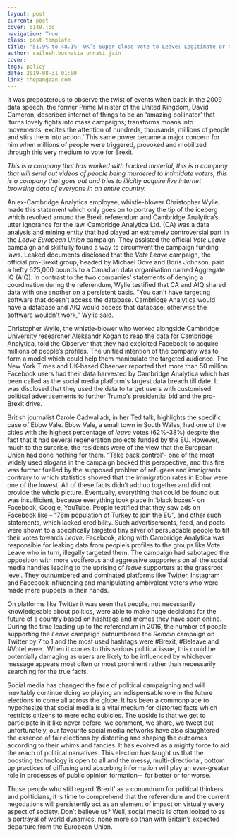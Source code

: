 ```yaml
---
layout: post
current: post
cover: 5149.jpg
navigation: True
class: post-template
title: "51.9% to 48.1%- UK’s Super-close Vote to Leave: Legitimate or Not?"
author: sailesh.buchasia unnati.jain
cover:
tags: policy
date: 2019-08-31 01:00
link: thepangean.com
---
```

It was preposterous to observe the twist of events when back in the 2009 data
speech, the former Prime Minister of the United Kingdom, David Cameron,
described internet of things to be an ‘amazing pollinator’ that ‘turns lovely
fights into mass campaigns; transforms moans into movements; excites the
attention of hundreds, thousands, millions of people and stirs them into
action.’ This same power became a major concern for him when millions of people
were triggered, provoked and mobilized through this very medium to vote for
Brexit.  

*This is a company that has worked with hacked material, this is a company that
will send out videos of people being murdered to intimidate voters, this is a
company that goes out and tries to illicitly acquire live internet browsing data
of everyone in an entire country.*

An ex-Cambridge Analytica employee, whistle-blower Christopher Wylie, made this
statement which only goes on to portray the tip of the iceberg which revolved
around the Brexit referendum and Cambridge Analytica’s utter ignorance for the
law. Cambridge Analytica Ltd. (CA) was a data analysis and mining entity that
had played an extremely controversial part in the *Leave European Union*
campaign. They assisted the official *Vote Leave* campaign and skillfully found
a way to circumvent the campaign funding laws. Leaked documents disclosed that
the *Vote Leave* campaign, the official pro-Brexit group, headed by Michael Gove
and Boris Johnson, paid a hefty 625,000 pounds to a Canadian data organisation
named Aggregate IQ (AIQ). In contrast to the two companies’ statements of
denying a coordination during the referendum, Wylie testified that CA and AIQ
shared data with one another on a persistent basis. "You can't have targeting
software that doesn't access the database. Cambridge Analytica would have a
database and AIQ would access that database, otherwise the software wouldn't
work," Wylie said. 

Christopher Wylie, the whistle-blower who worked alongside Cambridge University
researcher Aleksandr Kogan to reap the data for Cambridge Analytica, told the
Observer that they had exploited Facebook to acquire millions of people’s
profiles. The unified intention of the company was to form a model which could
help them manipulate the targeted audience. The New York Times and UK-based
Observer reported that more than 50 million Facebook users had their data
harvested by Cambridge Analytica which has been called as the social media
platform's largest data breach till date. It was disclosed that they used the
data to target users with customised political advertisements to further Trump's
presidential bid and the pro-Brexit drive.

British journalist Carole Cadwalladr, in her Ted talk, highlights the specific
case of Ebbw Vale. Ebbw Vale, a small town in South Wales, had one of the cities
with the highest percentage of *leave* votes (62%-38%) despite the fact that it
had several regeneration projects funded by the EU. However, much to the
surprise, the residents were of the view that the European Union had done
nothing for them. “Take back control”- one of the most widely used slogans in
the campaign backed this perspective, and this fire was further fuelled by the
supposed problem of refugees and immigrants contrary to which statistics showed
that the immigration rates in Ebbw were one of the lowest. All of these facts
didn’t add up together and did not provide the whole picture. Eventually,
everything that could be found out was insufficient, because everything took
place in ‘black boxes’- on Facebook, Google, YouTube. People testified that they
saw ads on Facebook like – “76m population of Turkey to join the EU”, and other
such statements, which lacked credibility. Such advertisements, feed, and posts
were shown to a specifically targeted tiny silver of persuadable people to tilt
their votes towards *Leave*. Facebook, along with Cambridge Analytica was
responsible for leaking data from people’s profiles to the groups like Vote
Leave who in turn, illegally targeted them. The campaign had sabotaged the
opposition with more vociferous and aggressive supporters on all the social
media handles leading to the uprising of *leave* supporters at the grassroot
level. They outnumbered and dominated platforms like Twitter, Instagram and
Facebook influencing and manipulating ambivalent voters who were made mere
puppets in their hands. 

On platforms like Twitter it was seen that people, not necessarily knowledgeable
about politics, were able to make huge decisions for the future of a country
based on hashtags and memes they have seen online. During the time leading up to
the referendum in 2016, the number of people supporting the *Leave* campaign
outnumbered the *Remain* campaign on Twitter by 7 to 1 and the most used
hashtags were \#Brexit, \#Beleave and \#VoteLeave.  When it comes to this
serious political issue, this could be potentially damaging as users are likely
to be influenced by whichever message appears most often or most prominent
rather than necessarily searching for the true facts.

Social media has changed the face of political campaigning and will inevitably
continue doing so playing an indispensable role in the future elections to come
all across the globe. It has been a commonplace to hypothesize that social media
is a vital medium for distorted facts which restricts citizens to mere echo
cubicles. The upside is that we get to participate in it like never before, we
comment, we share, we tweet but unfortunately, our favourite social media
networks have also slaughtered the essence of fair elections by distorting and
shaping the outcomes according to their whims and fancies. It has evolved as a
mighty force to aid the reach of political narratives. This election has taught
us that the boosting technology is open to all and the messy, multi-directional,
bottom up practices of diffusing and absorbing information will play an
ever-greater role in processes of public opinion formation-- for better or for
worse. 

Those people who still regard ‘Brexit’ as a conundrum for political thinkers and
politicians, it is time to comprehend that the referendum and the current
negotiations will persistently act as an element of impact on virtually every
aspect of society. Don’t believe us? Well, social media is often looked to as a
portrayal of world dynamics, none more so than with Britain’s expected departure
from the European Union.
